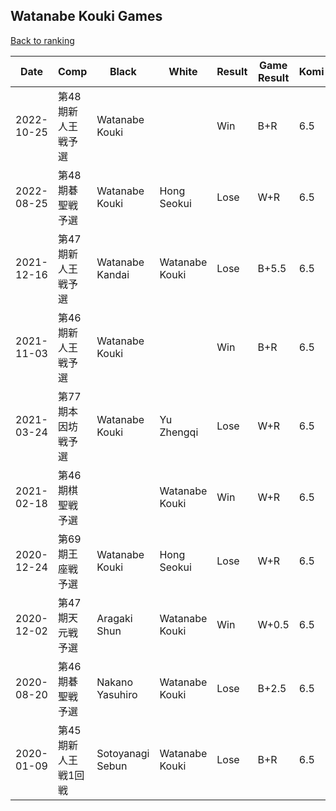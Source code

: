 ## Watanabe Kouki Games

[Back to ranking](../../index.md)




| **Date** | **Comp** | **Black** | **White** | **Result** | **Game Result** | **Komi** | **Rating** | **Diff** | 
| --- | --- | --- | --- | --- | --- | --- | --- | --- |
| 2022-10-25 | 第48期新人王戦予選 | Watanabe Kouki |  | Win | B+R | 6.5 | 2182 | -162 | 
| 2022-08-25 | 第48期碁聖戦予選 | Watanabe Kouki | Hong Seokui | Lose | W+R | 6.5 | 2344 | -406 | 
| 2021-12-16 | 第47期新人王戦予選 | Watanabe Kandai | Watanabe Kouki | Lose | B+5.5 | 6.5 | 2750 | 5 | 
| 2021-11-03 | 第46期新人王戦予選 | Watanabe Kouki |  | Win | B+R | 6.5 | 2745 | 436 | 
| 2021-03-24 | 第77期本因坊戦予選 | Watanabe Kouki | Yu Zhengqi | Lose | W+R | 6.5 | 2309 | -72 | 
| 2021-02-18 | 第46期棋聖戦予選 |  | Watanabe Kouki | Win | W+R | 6.5 | 2381 | 352 | 
| 2020-12-24 | 第69期王座戦予選 | Watanabe Kouki | Hong Seokui | Lose | W+R | 6.5 | 2029 | 0 | 
| 2020-12-02 | 第47期天元戦予選 | Aragaki Shun | Watanabe Kouki | Win | W+0.5 | 6.5 | 2029 | 0 | 
| 2020-08-20 | 第46期碁聖戦予選 | Nakano Yasuhiro | Watanabe Kouki | Lose | B+2.5 | 6.5 | 2029 | -926 | 
| 2020-01-09 | 第45期新人王戦1回戦 | Sotoyanagi Sebun | Watanabe Kouki | Lose | B+R | 6.5 | 2955 | missing |




